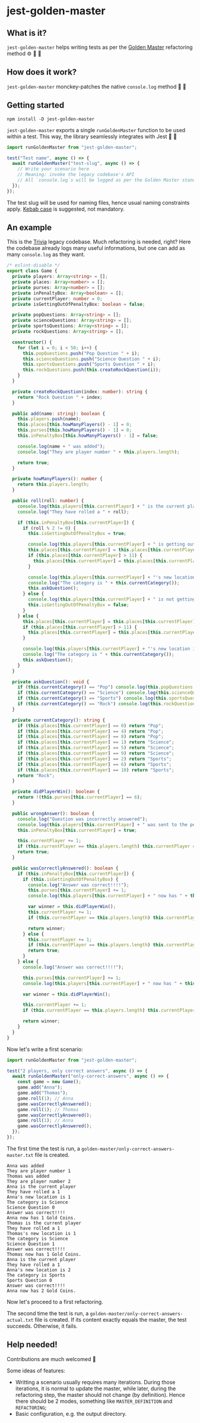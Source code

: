# jest-golden-master

## What is it?

`jest-golden-master` helps writing tests as per the [Golden Master](https://www.google.com/search?q=golden+master+refactoring&sxsrf=ALiCzsY8mefjPM8mEJOkP_F7fOmabOA3bg%3A1657110628713&ei=ZIDFYpyVK8GGlwT087-QCQ&oq=golden+master+refa&gs_lcp=Cgdnd3Mtd2l6EAMYADIFCAAQywE6BwgAEEcQsAM6BwgAELADEEM6BAgAEEM6CwguEIAEEMcBEK8BOgUIABCABDoGCAAQHhAWSgQIQRgASgQIRhgAUOoCWNQGYNgMaAFwAXgAgAFmiAHOA5IBAzMuMpgBAKABAcgBCsABAQ&sclient=gws-wiz) refactoring method ⚙️ 🧰 🔧

## How does it work?

`jest-golden-master` monckey-patches the native `console.log` method 🙉 🙈

## Getting started

```
npm install -D jest-golden-master
```

`jest-golden-master` exports a single `runGoldenMaster` function to be used within a test. This way, the library seamlessly integrates with Jest 🫶 💙

```typescript
import runGoldenMaster from "jest-golden-master";

test("Test name", async () => {
  await runGoldenMaster("test-slug", async () => {
    // Write your scenario here
    // Meaning: invoke the legacy codebase's API
    // All `console.log`s will be logged as per the Golden Master standards
  });
});
```

The test slug will be used for naming files, hence usual naming constraints apply. [Kebab case](https://www.google.com/search?q=kebab+case&oq=kebab+case&aqs=chrome..69i57j0i512l2j0i20i263i512j0i512l2j69i60l2.1461j0j4&sourceid=chrome&ie=UTF-8) is suggested, not mandatory.

## An example

This is the [Trivia](https://github.com/mathieueveillard/trivia) legacy codebase. Much refactoring is needed, right? Here the codebase already logs many useful informations, but one can add as many `console.log` as they want.

```typescript
/* eslint-disable */
export class Game {
  private players: Array<string> = [];
  private places: Array<number> = [];
  private purses: Array<number> = [];
  private inPenaltyBox: Array<boolean> = [];
  private currentPlayer: number = 0;
  private isGettingOutOfPenaltyBox: boolean = false;

  private popQuestions: Array<string> = [];
  private scienceQuestions: Array<string> = [];
  private sportsQuestions: Array<string> = [];
  private rockQuestions: Array<string> = [];

  constructor() {
    for (let i = 0; i < 50; i++) {
      this.popQuestions.push("Pop Question " + i);
      this.scienceQuestions.push("Science Question " + i);
      this.sportsQuestions.push("Sports Question " + i);
      this.rockQuestions.push(this.createRockQuestion(i));
    }
  }

  private createRockQuestion(index: number): string {
    return "Rock Question " + index;
  }

  public add(name: string): boolean {
    this.players.push(name);
    this.places[this.howManyPlayers() - 1] = 0;
    this.purses[this.howManyPlayers() - 1] = 0;
    this.inPenaltyBox[this.howManyPlayers() - 1] = false;

    console.log(name + " was added");
    console.log("They are player number " + this.players.length);

    return true;
  }

  private howManyPlayers(): number {
    return this.players.length;
  }

  public roll(roll: number) {
    console.log(this.players[this.currentPlayer] + " is the current player");
    console.log("They have rolled a " + roll);

    if (this.inPenaltyBox[this.currentPlayer]) {
      if (roll % 2 != 0) {
        this.isGettingOutOfPenaltyBox = true;

        console.log(this.players[this.currentPlayer] + " is getting out of the penalty box");
        this.places[this.currentPlayer] = this.places[this.currentPlayer] + roll;
        if (this.places[this.currentPlayer] > 11) {
          this.places[this.currentPlayer] = this.places[this.currentPlayer] - 12;
        }

        console.log(this.players[this.currentPlayer] + "'s new location is " + this.places[this.currentPlayer]);
        console.log("The category is " + this.currentCategory());
        this.askQuestion();
      } else {
        console.log(this.players[this.currentPlayer] + " is not getting out of the penalty box");
        this.isGettingOutOfPenaltyBox = false;
      }
    } else {
      this.places[this.currentPlayer] = this.places[this.currentPlayer] + roll;
      if (this.places[this.currentPlayer] > 11) {
        this.places[this.currentPlayer] = this.places[this.currentPlayer] - 12;
      }

      console.log(this.players[this.currentPlayer] + "'s new location is " + this.places[this.currentPlayer]);
      console.log("The category is " + this.currentCategory());
      this.askQuestion();
    }
  }

  private askQuestion(): void {
    if (this.currentCategory() == "Pop") console.log(this.popQuestions.shift());
    if (this.currentCategory() == "Science") console.log(this.scienceQuestions.shift());
    if (this.currentCategory() == "Sports") console.log(this.sportsQuestions.shift());
    if (this.currentCategory() == "Rock") console.log(this.rockQuestions.shift());
  }

  private currentCategory(): string {
    if (this.places[this.currentPlayer] == 0) return "Pop";
    if (this.places[this.currentPlayer] == 4) return "Pop";
    if (this.places[this.currentPlayer] == 8) return "Pop";
    if (this.places[this.currentPlayer] == 1) return "Science";
    if (this.places[this.currentPlayer] == 5) return "Science";
    if (this.places[this.currentPlayer] == 9) return "Science";
    if (this.places[this.currentPlayer] == 2) return "Sports";
    if (this.places[this.currentPlayer] == 6) return "Sports";
    if (this.places[this.currentPlayer] == 10) return "Sports";
    return "Rock";
  }

  private didPlayerWin(): boolean {
    return !(this.purses[this.currentPlayer] == 6);
  }

  public wrongAnswer(): boolean {
    console.log("Question was incorrectly answered");
    console.log(this.players[this.currentPlayer] + " was sent to the penalty box");
    this.inPenaltyBox[this.currentPlayer] = true;

    this.currentPlayer += 1;
    if (this.currentPlayer == this.players.length) this.currentPlayer = 0;
    return true;
  }

  public wasCorrectlyAnswered(): boolean {
    if (this.inPenaltyBox[this.currentPlayer]) {
      if (this.isGettingOutOfPenaltyBox) {
        console.log("Answer was correct!!!!");
        this.purses[this.currentPlayer] += 1;
        console.log(this.players[this.currentPlayer] + " now has " + this.purses[this.currentPlayer] + " Gold Coins.");

        var winner = this.didPlayerWin();
        this.currentPlayer += 1;
        if (this.currentPlayer == this.players.length) this.currentPlayer = 0;

        return winner;
      } else {
        this.currentPlayer += 1;
        if (this.currentPlayer == this.players.length) this.currentPlayer = 0;
        return true;
      }
    } else {
      console.log("Answer was correct!!!!");

      this.purses[this.currentPlayer] += 1;
      console.log(this.players[this.currentPlayer] + " now has " + this.purses[this.currentPlayer] + " Gold Coins.");

      var winner = this.didPlayerWin();

      this.currentPlayer += 1;
      if (this.currentPlayer == this.players.length) this.currentPlayer = 0;

      return winner;
    }
  }
}
```

Now let's write a first scenario:

```typescript
import runGoldenMaster from "jest-golden-master";

test("2 players, only correct answers", async () => {
  await runGoldenMaster("only-correct-answers", async () => {
    const game = new Game();
    game.add("Anna");
    game.add("Thomas");
    game.roll(1); // Anna
    game.wasCorrectlyAnswered();
    game.roll(1); // Thomas
    game.wasCorrectlyAnswered();
    game.roll(1); // Anna
    game.wasCorrectlyAnswered();
  });
});
```

The first time the test is run, a `golden-master/only-correct-answers-master.txt` file is created.

```text
Anna was added
They are player number 1
Thomas was added
They are player number 2
Anna is the current player
They have rolled a 1
Anna's new location is 1
The category is Science
Science Question 0
Answer was correct!!!!
Anna now has 1 Gold Coins.
Thomas is the current player
They have rolled a 1
Thomas's new location is 1
The category is Science
Science Question 1
Answer was correct!!!!
Thomas now has 1 Gold Coins.
Anna is the current player
They have rolled a 1
Anna's new location is 2
The category is Sports
Sports Question 0
Answer was correct!!!!
Anna now has 2 Gold Coins.
```

Now let's proceed to a first refactoring.

The second time the test is run, a `golden-master/only-correct-answers-actual.txt` file is created. If its content exactly equals the master, the test succeeds. Otherwise, it fails.

## Help needed!

Contributions are much welcomed 🙏

Some ideas of features:

- Writting a scenario usually requires many iterations. During those iterations, it is normal to update the master, while later, during the refactoring step, the master should not change (by definition). Hence there should be 2 modes, something like `MASTER_DEFINITION` and `REFACTORING`;
- Basic configuration, e.g. the output directory.
